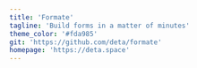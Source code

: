 ```yaml
---
title: 'Formate'
tagline: 'Build forms in a matter of minutes'
theme_color: '#fda985'
git: 'https://github.com/deta/formate'
homepage: 'https://deta.space'
---
```


